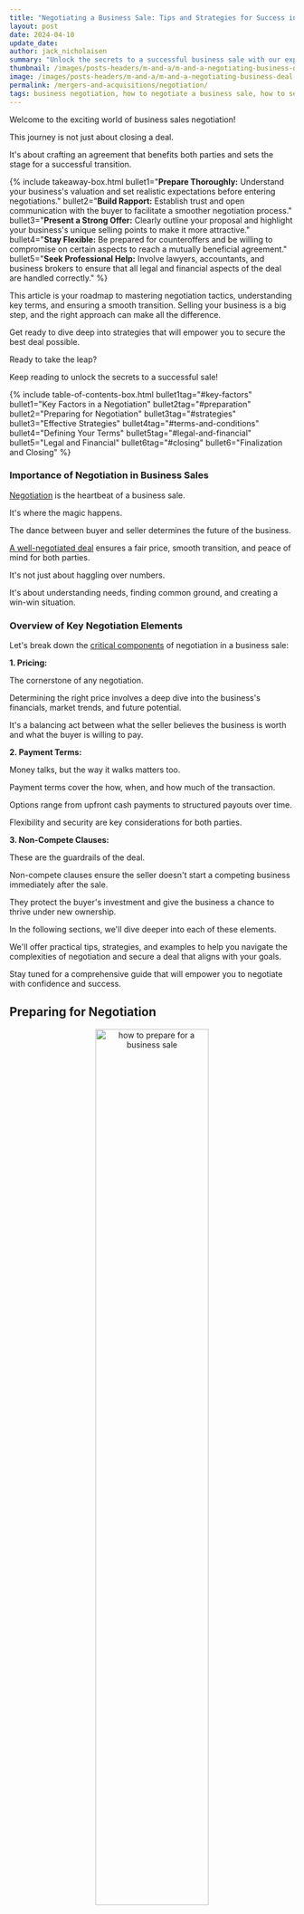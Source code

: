 ```yaml
---
title: "Negotiating a Business Sale: Tips and Strategies for Success in 2024"
layout: post
date: 2024-04-10
update_date: 
author: jack_nicholaisen
summary: "Unlock the secrets to a successful business sale with our expert negotiation strategies. Boost your confidence and secure a favorable deal!"
thumbnail: /images/posts-headers/m-and-a/m-and-a-negotiating-business-deal-header.png
image: /images/posts-headers/m-and-a/m-and-a-negotiating-business-deal-header.png
permalink: /mergers-and-acquisitions/negotiation/
tags: business negotiation, how to negotiate a business sale, how to sell a business, how to negotiate a business merger, how to negotiate a business acquisition,
---
```


Welcome to the exciting world of business sales negotiation! 

This journey is not just about closing a deal. 

It's about crafting an agreement that benefits both parties and sets the stage for a successful transition. 

{% include takeaway-box.html bullet1="<b>Prepare Thoroughly:</b> Understand your business's valuation and set realistic expectations before entering negotiations." bullet2="<b>Build Rapport:</b> Establish trust and open communication with the buyer to facilitate a smoother negotiation process." bullet3="<b>Present a Strong Offer:</b> Clearly outline your proposal and highlight your business's unique selling points to make it more attractive." bullet4="<b>Stay Flexible:</b> Be prepared for counteroffers and be willing to compromise on certain aspects to reach a mutually beneficial agreement." bullet5="<b>Seek Professional Help:</b> Involve lawyers, accountants, and business brokers to ensure that all legal and financial aspects of the deal are handled correctly." %}

This article is your roadmap to mastering negotiation tactics, understanding key terms, and ensuring a smooth transition. Selling your business is a big step, and the right approach can make all the difference. 

Get ready to dive deep into strategies that will empower you to secure the best deal possible. 

Ready to take the leap? 

Keep reading to unlock the secrets to a successful sale!

{% include table-of-contents-box.html bullet1tag="#key-factors" bullet1="Key Factors in a Negotiation" bullet2tag="#preparation" bullet2="Preparing for Negotiation" bullet3tag="#strategies" bullet3="Effective Strategies" bullet4tag="#terms-and-conditions" bullet4="Defining Your Terms" bullet5tag="#legal-and-financial" bullet5="Legal and Financial" bullet6tag="#closing" bullet6="Finalization and Closing" %}

### Importance of Negotiation in Business Sales

<a href="https://smallbiz101.com/selling-a-business/the-art-of-negotiating-a-business-sale/" target="_blank">Negotiation</a> is the heartbeat of a business sale. 

It's where the magic happens. 

The dance between buyer and seller determines the future of the business. 

<a href="https://acquira.com/how-to-negotiate-when-selling-a-business/" target="_blank">A well-negotiated deal</a> ensures a fair price, smooth transition, and peace of mind for both parties. 
<a id="key-factors"> 

It's not just about haggling over numbers. 

It's about understanding needs, finding common ground, and creating a win-win situation.

### Overview of Key Negotiation Elements

Let's break down the <a href="https://fitsmallbusiness.com/selling-a-business/" target="_blank">critical components</a> of negotiation in a business sale:

**1. Pricing:** 

The cornerstone of any negotiation. 

Determining the right price involves a deep dive into the business's financials, market trends, and future potential. 

It's a balancing act between what the seller believes the business is worth and what the buyer is willing to pay.

**2. Payment Terms:** 

Money talks, but the way it walks matters too. 

Payment terms cover the how, when, and how much of the transaction. 

Options range from upfront cash payments to structured payouts over time. 

Flexibility and security are key considerations for both parties.

**3. Non-Compete Clauses:** 

These are the guardrails of the deal. 

Non-compete clauses ensure the seller doesn't start a competing business immediately after the sale. 

They protect the buyer's investment and give the business a chance to thrive under new ownership.

In the following sections, we'll dive deeper into each of these elements. 
<a id="preparation"> 

We'll offer practical tips, strategies, and examples to help you navigate the complexities of negotiation and secure a deal that aligns with your goals. 

Stay tuned for a comprehensive guide that will empower you to negotiate with confidence and success.

## Preparing for Negotiation

<center>
<img alt="how to prepare for a business sale" src="/images/content/success-favors-the-prepared.png" title="How to prepare when buying a business" style="width: 63%; height: 63%">
</center>

Preparation is the key to success in any negotiation. 

It's about <a href="https://www.businessinitiative.org/mergers-and-acquisitions/valuation-techniques/" target="_blank">understanding your business's worth</a>, setting realistic expectations, and knowing what you can and cannot compromise on. 

Let's explore these crucial steps in detail.

### Understanding Your Business's Valuation

- **Methods for Valuing a Business:** 

There are several ways to <a href="https://fitsmallbusiness.com/how-to-value-a-business/" target="_blank">value a business</a>, each with its own merits. 

The most common methods include:

**Asset-Based Approach:** This method looks at the company's assets and liabilities to determine its net worth.
   
**Income Approach:** Here, the focus is on the business's earning potential, often using discounted cash flow analysis.
   
**Market Approach:** This method compares your business to similar ones that have recently been sold.

- **Factors Influencing Business Value:** 

Several factors can impact your <a href="https://online.hbs.edu/blog/post/how-to-value-a-company" target="_blank">business's valuation</a>, including:

**Financial Performance:** Revenue, profit margins, and growth trends are crucial.

**Industry Trends:** The health of your industry can significantly affect valuation.

**Customer Base:** A loyal and diverse customer base adds value.

**Intellectual Property:** Patents, trademarks, and proprietary technology can boost valuation.

### Setting Realistic Expectations

- **Market Trends and Comparable Sales:** 

Research the current market trends and look at comparable sales in your industry. 

This will give you a benchmark for your business's value.

- **Balancing Emotional Attachment with Financial Realities:** 

It's natural to have an emotional attachment to your business. 

However, it's important to separate emotions from the financial realities of the sale. 

Be objective about your business's worth.

### Identifying Non-Negotiables and Flexibility Areas

- **Core Objectives of the Sale:** 

Understand your primary goals for the sale. 

Is it a quick exit, maximum profit, or ensuring the business's legacy? 

This will guide your negotiation strategy.

- **Prioritizing Terms and Conditions:** 

Determine which terms are non-negotiable and where you have room for flexibility. 

For example, you might be firm on price but flexible on payment terms.
<a id="strategies"> 

By thoroughly preparing for negotiation, you'll enter discussions with a clear understanding of your business's value, realistic expectations, and a strategy for achieving your objectives. 

This preparation lays the foundation for successful negotiations and a favorable outcome.

## Strategies for Effective Negotiation

<center>
<img alt="what makes a good business deal" src="/images/content/winning-strategy.png" title="How to get the best price for a business" style="width: 63%; height: 63%">
</center>

Negotiation is an art, and like any art, it requires skill, practice, and a dash of finesse. 

Here are some strategies to help you navigate this delicate dance and emerge victorious.

### Building Rapport with the Buyer

- **Establishing Trust and Open Communication:** 

Trust is the foundation of any successful negotiation. 

Be transparent, honest, and open in your communication. 

This <a href="https://www.masterclass.com/articles/how-to-build-rapport" target="_blank">builds a positive relationship</a> and makes the negotiation process smoother.

- **Understanding the Buyer's Motivations and Constraints:** 

Put yourself in the buyer's shoes. 

What are their goals, needs, and limitations? 

Understanding these will help you tailor your approach and find common ground.

### Presenting Your Offer

- **Structuring the Initial Proposal:** 

Your initial proposal is <a href="https://www.storydoc.com/blog/how-to-write-a-sales-proposal" target="_blank">your first impression</a>.

Make it count. 

Clearly outline the terms, but leave room for negotiation. 

Be concise, yet comprehensive.

- **Highlighting Key Selling Points and Value Propositions:** 

What makes your business stand out? 

Is it your robust customer base, innovative technology, or strong financials? 

Highlight these selling points to make your offer more attractive.

### Navigating Counteroffers and Rejections

- **Techniques for Effective Counter-Negotiation:** 

Counteroffers are part of the game. 

Stay calm and collected. 

Use them as an opportunity to <a href="https://www.salesforce.com/blog/price-negotiation/" target="_blank">understand the buyer's priorities</a> and adjust your offer accordingly.

- **Knowing When to Compromise:** 

Not all battles are worth fighting. 

Know when to stand your ground and when to compromise. 

Sometimes, a small concession can pave the way for a successful deal.
<a id="terms-and-conditions"> 

Effective negotiation is about building rapport, presenting a strong offer, and skillfully navigating the back-and-forth of counteroffers. 

With these strategies, you're well on your way to sealing a deal that benefits both you and the buyer.

## Negotiating Specific Terms

<center>
<img alt="how to negotiate terms when buying or selling a business" src="/images/content/terms-and-conditions.png" title="How to negotiate a business sale" style="width: 63%; height: 63%">
</center>

When it comes to negotiating the sale of your business, <a href="https://www.bizquest.com/learn/article/structuring-the-sale/" target="_blank">the devil is in the details</a>. 

Here's how to navigate the key terms of your deal.

### Pricing and Valuation

-  **Strategies for Justifying Your Asking Price:** 

Your asking price is not just a number. 

It's a reflection of your business's worth. 

Support your price with solid financial data, market analysis, and future earnings potential. 

Be prepared to explain your valuation method and how you arrived at your figure.

- **Handling Price Objections and Adjustments:** 

Price objections are common. 

Listen to the buyer's concerns and be open to negotiation. 

Sometimes, a slight price adjustment can make a big difference in reaching an agreement. 

Be flexible, but don't undervalue your business.

### Payment Terms

- **Exploring Different Payment Structures:** 

Payment terms can vary widely. 

Options include a lump sum, installments, <a href="https://www.wallstreetprep.com/knowledge/earn-outs-ma/" target="_blank">earn-outs</a>, or a combination of these. 

Consider what works best for your financial situation and risk tolerance.

- **Ensuring Financial Security and Feasibility:** 

Security is key. 

If the payment is in installments, consider asking for a down payment or using an escrow service. 

Make sure the payment plan is feasible for the buyer and doesn't put your financial security at risk.

### Non-Compete Clauses

- **Importance of Non-Compete Agreements in Business Sales:** 

<a href="https://www.investopedia.com/terms/n/noncompete-agreement.asp" target="_blank">Non-compete clauses</a> prevent you from starting a competing business within a certain time frame and geographic area. 

They protect the buyer's investment and help ensure the continued success of the business.

- **Negotiating the Scope and Duration of Non-Compete Clauses:** 

The terms of non-compete clauses can be negotiable. 

Aim for a scope and duration that is fair to both parties. 

Consider factors such as your future plans and the industry's competitive landscape.
<a id="legal-and-financial"> 

Negotiating the specifics of your business sale requires careful consideration of pricing, payment terms, and non-compete clauses. 

By focusing on these key areas, you can create a deal that is both fair and favorable for all parties involved.

## Legal and Financial Considerations

<center>
<img alt="legal and financial consideration in a business sale" src="/images/content/profit-loss-risk.png" title="WHat are the most important things when buying or selling a business" style="width: 63%; height: 63%">
</center>

The sale of a business involves complex legal and financial considerations. 

To navigate this landscape, it's crucial to involve <a href="https://www.investopedia.com/articles/fa-profession/092516/financial-advisors-should-cater-small-business-needs.asp" target="_blank">professional advisors</a> and ensure that all aspects of the deal comply with laws and regulations.

### Involving Professional Advisors

- **Role of Lawyers, Accountants, and Business Brokers:** 

Each of these professionals plays a vital role in the sale process.

**Lawyers** help draft and review contracts, ensuring they protect your interests and comply with legal requirements.

**Accountants** provide financial analysis and advice, assisting with valuation and tax implications.

**Business Brokers** can facilitate the sale process, from marketing the business to negotiating with potential buyers.

- **Coordinating with Your Team for a Unified Approach:** 

It's important to ensure that <a href="https://workleap.com/blog/how-to-build-a-team/" target="_blank">your team</a> of advisors works together seamlessly. 

Regular communication and collaboration between your lawyer, accountant, and broker can help streamline the process and avoid any potential conflicts.

<p>
<b>➤ MORE: </b> <a href="/mergers-and-acquisitions/legal-challenges/" target="_blank">Why are financial advisors so important?</a>
</p>

###  Ensuring Compliance and Protecting Interests

- **Reviewing Contracts and Agreements:** 

<a href="https://www.muckle-llp.com/insights/legal-commentary/drafting-business-contracts/" target="_blank">Contracts</a> are the backbone of any business sale. 

Have your lawyer thoroughly review all documents to ensure they accurately reflect the terms of the deal and provide adequate protection for your interests.

- **Addressing Liabilities and Contingencies:** 

It's essential to identify and address any potential liabilities or contingencies that could impact the sale. 

This might include outstanding debts, legal disputes, or environmental issues. 

Work with your advisors to resolve these issues before closing the deal.
<a id="closing"> 

Legal and financial considerations are critical components of a business sale. 

By involving professional advisors and ensuring compliance with all legal and financial requirements, you can protect your interests and facilitate a smooth transaction.

## Closing the Deal

<center>
<img alt="closing the business deal" src="/images/content/sign-here.png" title="How to close a business sale" style="width: 63%; height: 63%">
</center>

The final stretch of the business sale process is both exciting and critical. 

It's where everything comes together, and the deal is finalized. 

Here's how to navigate this final phase.

### Finalizing Negotiations and Reaching an Agreement

- **Reviewing and Signing the Sales Agreement:** 

The sales agreement is the culmination of the negotiation process. 

It outlines all the terms of the sale, including price, payment terms, and any other conditions. 

Review this document carefully with your lawyer to ensure it accurately reflects the agreed-upon terms. 

Once everything is in order, it's time to <a href="https://www.pon.harvard.edu/daily/dealmaking-daily/7-tips-for-closing-the-deal-in-negotiations/" target="_blank">sign the agreement and make it official</a>.

- **Handling Last-Minute Negotiations and Adjustments:** 

It's not uncommon for last-minute issues to arise. 

Perhaps the buyer has a final request, or there's a detail that needs tweaking. 

Stay flexible and open to discussion, but also be mindful of your boundaries. 

The goal is to <a href="https://blog.hubspot.com/sales/sell-your-business" target="_blank">resolve any outstanding issues</a> and move forward with the deal.

### Transitioning Ownership and Post-Sale Considerations

- **Planning for a Smooth Handover:** 

Transitioning ownership of the business is a delicate process. 

Work with the buyer to create a transition plan that ensures a seamless handover. 

This might include training the new owner, introducing them to key clients or suppliers, and transferring any necessary licenses or permits.

- **Maintaining Relationships for Future Opportunities:** 

Just because the sale is complete doesn't mean your relationship with the buyer ends. 

Maintaining a positive relationship can lead to future opportunities, such as consulting work or referrals. 

Stay in touch and be open to collaboration down the line.

Closing the deal involves finalizing negotiations, signing the sales agreement, and transitioning ownership of the business. 

By handling these steps with care and professionalism, you can <a href="https://www.investopedia.com/articles/pf/08/sell-small-business.asp" target="_blank">ensure a successful conclusion</a> to the sale process and set the stage for a bright future for both you and the buyer.

## In Summary...

Congratulations! 

You've navigated the complex journey of <a href="https://www.pon.harvard.edu/tag/the-art-of-negotiation/" target="_blank">negotiating a business sale</a>. 

Let's take a moment to recap the key strategies to help you seal the deal with confidence.

### A Quick Recap of Key Negotiation Strategies

**1. Preparation is Paramount:** Understand your business's valuation, set realistic expectations, and identify your non-negotiables.

**2. Build Rapport with the Buyer:** Establish trust, communicate openly, and understand the buyer's motivations.

**3. Present a Strong Offer:** Clearly outline your proposal and highlight your business's unique selling points.

**4. Navigate Counteroffers with Grace:** Be prepared for back-and-forth negotiations and know when to compromise.

**5. Pay Attention to Details:** Carefully negotiate pricing, payment terms, and non-compete clauses.

**6. Involve Professional Advisors:** Rely on lawyers, accountants, and brokers for their expertise.

**7. Ensure Legal and Financial Compliance:** Review contracts thoroughly and address any liabilities.

**8. Plan for a Smooth Transition:** Work with the buyer to ensure a seamless handover of the business.

Negotiating the sale of a business is a complex and multifaceted process that requires careful preparation, clear communication, and strategic thinking. 

By understanding the value of your business, setting realistic expectations, and building a strong rapport with the buyer, you can navigate the negotiation process more effectively. 

Presenting a well-structured offer and being open to compromise are key to reaching a mutually beneficial agreement. 

Additionally, involving professional advisors ensures that all legal and financial aspects are properly addressed, providing peace of mind and a smoother transaction.

By applying the strategies and insights outlined in this article, entrepreneurs can enhance their negotiation skills and increase their chances of a successful business sale. 

The knowledge gained from this article empowers business owners to approach negotiations with confidence, make informed decisions, and ultimately achieve a favorable outcome for their business sale.

**Ready to take the next step in selling your business?**

<a href="https://calendly.com/businessinitiative/30-minute-consultation-call" target="_blank">Schedule a consultation call</a> with Business Initiative today to receive personalized guidance and support throughout your business sale journey. 

Our team of experts is here to help you navigate the complexities of negotiation and ensure a successful transaction. 

Don't forget to subscribe to the Business Initiative newsletter for more valuable insights and tips on business transactions. 

Follow us on X (Twitter) to stay updated on the latest trends and news in the business world.

[Contact us today](https://www.businessinitiative.org/contact/) to unlock the full potential of your business sale!

<br>
<a href="https://twitter.com/intent/tweet?screen_name=BisInitiative&ref_src=twsrc%5Etfw" class="twitter-mention-button" data-size="large" data-show-count="false">Tweet to @BisInitiative</a><script async src="https://platform.twitter.com/widgets.js" charset="utf-8"></script>
<br>

<iframe src="https://embeds.beehiiv.com/4b55f309-919b-4f27-82e1-28bfbbc3543f" data-test-id="beehiiv-embed" width="100%" height="320" frameborder="0" scrolling="no" style="border-radius: 4px; border: 2px solid #e5e7eb; margin: 0; background-color: transparent;"></iframe>



<br>

## Resources, Tools, & Sources

Embarking on a business sale negotiation journey is a significant endeavor. 

To assist you in this process, we've compiled a list of resources and tools that can provide valuable insights and guidance.

###  Recommended Books and Articles on Negotiation

- **"<a href="https://www.amazon.com/Never-Split-Difference-Negotiating-Depended/dp/0062407805" target="_blank">Never Split the Difference</a>" by Chris Voss:** A former FBI hostage negotiator offers powerful negotiation tactics that can be applied to business negotiations.

- **"<a href="https://www.amazon.com/Getting-Yes-Negotiating-Agreement-Without/dp/0143118757" target="_blank">Getting to Yes</a>" by Roger Fisher and William Ury:** This classic book introduces the concept of principled negotiation, focusing on mutual gains.

- **<a href="https://hbr.org/2020/07/whats-your-negotiation-strategy" target="_blank">Harvard Business Review Articles</a>:** HBR regularly publishes articles on negotiation strategies, such as "10 Hard Truths About Negotiation" and "Negotiating with Emotion."

### Online Courses and Workshops

- **<a href="https://pll.harvard.edu/course/negotiation-mastery" target="_blank">Negotiation Mastery by Harvard Business School Online</a>:** This course teaches negotiation techniques and strategies for creating value in deals.

- **<a href="https://online.umich.edu/courses/successful-negotiation-essential-strategies-and-skills/" target="_blank">Successful Negotiation: Essential Strategies and Skills</a> by the University of Michigan on Coursera:** A practical course that covers the four key stages of negotiation.

- **<a href="https://executive.mit.edu/course/mastering-negotiation-and-influence/a056g00000URaaRAAT.html" target="_blank">Negotiation and Influence by MIT Sloan Executive Education</a>:** This program focuses on developing persuasive negotiation and influencing skills.

### Professional Services for Business Sale Negotiation

**1. Business Brokers:** 

Firms like Sunbelt Business Brokers and Transworld Business Advisors offer services to facilitate the sale process, including valuation, marketing, and negotiation.

**2. Law Firms:** 

Specialized law firms can provide legal advice and representation during negotiations. 

Look for firms with experience in business transactions.

**3. Financial Advisors:** 

Professionals like certified public accountants (CPAs) and financial planners can offer guidance on the financial aspects of the sale, including tax implications and valuation.

By leveraging these resources and tools, you can enhance your negotiation skills and better prepare for a successful business sale. 

Remember, the more informed and prepared you are, the more likely you are to achieve a favorable outcome.

<br>
<details>
<summary><b>Sources</b></summary>
<br>
<ul>
    <li><a href="https://fitsmallbusiness.com/selling-a-business/" target="_blank">12 Questions to Ask When Selling a Business</a></li>
    <li><a href="https://acquira.com/how-to-negotiate-when-selling-a-business/" target="_blank">Negotiating the Sale Of Your Business: A Complete Guide for Smart Entrepreneurs</a></li>
    <li><a href="https://smallbiz101.com/selling-a-business/the-art-of-negotiating-a-business-sale/" target="_blank">The Art of Negotiating a Business Sale</a></li>
    <li><a href="https://www.businessinitiative.org/mergers-and-acquisitions/valuation-techniques/" target="_blank">Valuation Techniques for Small Businesses</a></li>
    <li><a href="https://fitsmallbusiness.com/how-to-value-a-business/" target="_blank">How to Value a Business: The Ultimate Guide</a></li>
    <li><a href="https://online.hbs.edu/blog/post/how-to-value-a-company" target="_blank">HOW TO VALUE A COMPANY: 6 METHODS AND EXAMPLES</a></li>
    <li><a href="https://www.masterclass.com/articles/how-to-build-rapport" target="_blank">How to Build Rapport: 6 Tips for Connecting With Others</a></li>
    <li><a href="https://www.storydoc.com/blog/how-to-write-a-sales-proposal" target="_blank">Write Sales Proposals That Stand Out</a></li>
    <li><a href="https://www.salesforce.com/blog/price-negotiation/" target="_blank">12 Tactics to Make Your Price Negotiations Smooth and Successful</a></li>
    <li><a href="https://www.investopedia.com/terms/n/noncompete-agreement.asp" target="_blank">Investopedia: Non-Compete Agreements</a></li>
    <li><a href="https://www.wallstreetprep.com/knowledge/earn-outs-ma/" target="_blank">Earnouts in M&A</a></li>
    <li><a href="https://www.bizquest.com/learn/article/structuring-the-sale/" target="_blank">Structuring the Sale When Selling a Business</a></li>
    <li><a href="https://workleap.com/blog/how-to-build-a-team/" target="_blank">How to build a team: what to do and what not to miss</a></li>
    <li><a href="https://www.investopedia.com/articles/fa-profession/092516/financial-advisors-should-cater-small-business-needs.asp" target="_blank">How Financial Advisors Can Help Small Business</a></li>
    <li><a href="https://www.muckle-llp.com/insights/legal-commentary/drafting-business-contracts/" target="_blank">Top 5 Tips for Drafting and Negotiating Business Contracts</a></li>
    <li><a href="https://www.pon.harvard.edu/daily/dealmaking-daily/7-tips-for-closing-the-deal-in-negotiations/" target="_blank">7 Tips for Closing the Deal in Negotiations</a></li>
    <li><a href="https://www.investopedia.com/articles/pf/08/sell-small-business.asp" target="_blank">7 Steps to Selling Your Small Business</a></li>
    <li><a href="https://blog.hubspot.com/sales/sell-your-business" target="_blank">How To Sell Your Business and Make a Successful Exit</a></li>
    <li><a href="https://www.pon.harvard.edu/tag/the-art-of-negotiation/" target="_blank">The Art of Negotiation</a></li>
    <li><a href="https://www.vistage.com/research-center/business-growth-strategy/six-successful-strategies-for-negotiation/" target="_blank">What are the best negotiation strategies?</a></li>
    <li><a href="https://mitsloan.mit.edu/ideas-made-to-matter/5-tips-successful-negotiations" target="_blank">5 tips for successful negotiations</a></li>
    <li><a href="https://www.forbes.com/sites/kristinmckenna/2021/05/04/how-to-sell-your-business-what-to-do-before-during-and-after-the-sale/?sh=1e0331f3190b" target="_blank">How To Sell Your Business: What To Do Before, During, And After The Sale</a></li>
    <li><a href="https://www.coursera.org/learn/negotiation-skills" target="_blank">Coursera: Successful Negotiation: Essential Strategies and Skills</a></li>
    <li><a href="https://www.sunbeltnetwork.com/" target="_blank">Sunbelt Business Brokers</a></li>
</ul>
</details>




